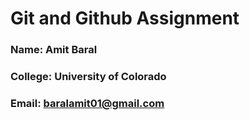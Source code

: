 # Git and Github Assignment
### Name: Amit Baral
### College: University of Colorado
### Email: baralamit01@gmail.com